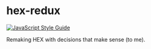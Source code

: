 # hex-redux
[![JavaScript Style Guide](https://cdn.rawgit.com/standard/standard/master/badge.svg)](https://github.com/standard/standard)

Remaking HEX with decisions that make sense (to me).
